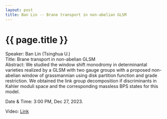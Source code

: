 ```yaml
---
layout: post
title: Ban Lin -- Brane transport in non-abelian GLSM
---
```


{{ page.title }}
================

Speaker: Ban Lin (Tsinghua U.)  
Title: Brane transport in non-abelian GLSM    
Abstract: We studied the window shift monodromy in determinantal varieties realized by a GLSM with two gauge groups with a proposed non-abelian window of grassmannian using disk partition function and grade restriction. We obtained the link group decomposition if discriminants in Kahler moduli space and the corresponding massless BPS states for this model.  

Date & Time: 3:00 PM, Dec 27, 2023.  

Video: [Link]( https://www.bilibili.com/video/BV1Xc411C7mF )